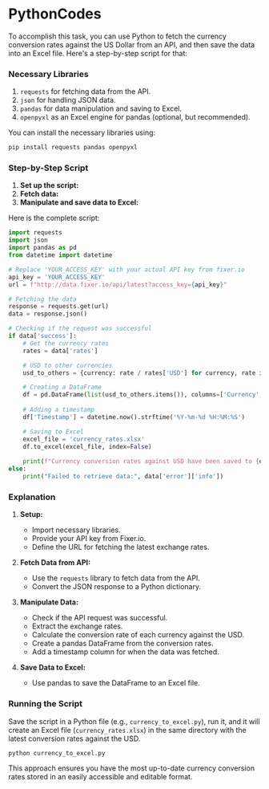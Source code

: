 # PythonCodes

To accomplish this task, you can use Python to fetch the currency conversion rates against the US Dollar from an API, and then save the data into an Excel file. Here's a step-by-step script for that:

### Necessary Libraries
1. `requests` for fetching data from the API.
2. `json` for handling JSON data.
3. `pandas` for data manipulation and saving to Excel.
4. `openpyxl` as an Excel engine for pandas (optional, but recommended).

You can install the necessary libraries using:
```bash
pip install requests pandas openpyxl
```

### Step-by-Step Script

1. **Set up the script:**
2. **Fetch data:**
3. **Manipulate and save data to Excel:**

Here is the complete script:

```python
import requests
import json
import pandas as pd
from datetime import datetime

# Replace 'YOUR_ACCESS_KEY' with your actual API key from fixer.io
api_key = 'YOUR_ACCESS_KEY'
url = f"http://data.fixer.io/api/latest?access_key={api_key}"

# Fetching the data
response = requests.get(url)
data = response.json()

# Checking if the request was successful
if data['success']:
    # Get the currency rates
    rates = data['rates']

    # USD to other currencies
    usd_to_others = {currency: rate / rates['USD'] for currency, rate in rates.items()}

    # Creating a DataFrame
    df = pd.DataFrame(list(usd_to_others.items()), columns=['Currency', 'Rate'])
    
    # Adding a timestamp
    df['Timestamp'] = datetime.now().strftime('%Y-%m-%d %H:%M:%S')

    # Saving to Excel
    excel_file = 'currency_rates.xlsx'
    df.to_excel(excel_file, index=False)
    
    print(f"Currency conversion rates against USD have been saved to {excel_file}")
else:
    print("Failed to retrieve data:", data['error']['info'])
```

### Explanation

1. **Setup:**
   - Import necessary libraries.
   - Provide your API key from Fixer.io.
   - Define the URL for fetching the latest exchange rates.

2. **Fetch Data from API:**
   - Use the `requests` library to fetch data from the API.
   - Convert the JSON response to a Python dictionary.

3. **Manipulate Data:**
   - Check if the API request was successful.
   - Extract the exchange rates.
   - Calculate the conversion rate of each currency against the USD.
   - Create a pandas DataFrame from the conversion rates.
   - Add a timestamp column for when the data was fetched.

4. **Save Data to Excel:**
   - Use pandas to save the DataFrame to an Excel file.

### Running the Script

Save the script in a Python file (e.g., `currency_to_excel.py`), run it, and it will create an Excel file (`currency_rates.xlsx`) in the same directory with the latest conversion rates against the USD.

```bash
python currency_to_excel.py
```

This approach ensures you have the most up-to-date currency conversion rates stored in an easily accessible and editable format.
